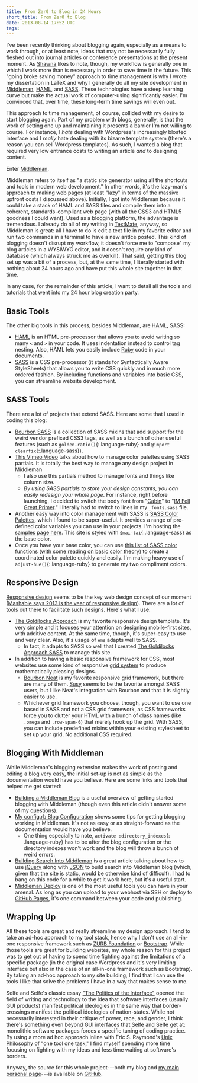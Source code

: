 ```yaml
---
title: From Zer0 to Blog in 24 Hours
short_title: From Zer0 to Blog
date: 2013-08-14 17:52 UTC
tags:
---
```


I've been recently thinking about blogging again, especially as a means to work through, or at least note, ideas that may not be necessarily fully fleshed out into journal articles or conference presentations at the present moment. As [Shawna](http://shawnaross.com) likes to note, though, my workflow is generally one in which I work more than is necessary in order to save time in the future. This "going broke saving money" approach to time management is why I wrote my dissertation in LaTeX and why I generally do all my site development in [Middleman](http://middlemanapp.com), [HAML](http://haml.info/), and [SASS](http://sass-lang.com/). These technologies have a steep learning curve but make the actual work of computer-using significantly easier. I'm convinced that, over time, these long-term time savings will even out.

This approach to time management, of course, collided with my desire to start blogging again. Part of my problem with blogs, generally, is that the work of setting one up and maintaining it presents a barrier I'm not willing to course. For instance, I _hate_ dealing with Wordpress's increasingly bloated interface and I _really_ hate dealing with its bizarre template system (there's a reason you can sell Wordpress templates). As such, I wanted a blog that required very low entrance costs to writing an article _and_ to designing content.

Enter [Middleman](http://middlemanapp.com).

Middleman refers to itself as "a static site generator using all the shortcuts and tools in modern web development." In other words, it's the lazy-man's approach to making web pages (at least "lazy" in terms of the massive upfront costs I discussed above). Initially, I got into Middleman because it could take a stack of HAML and SASS files and compile them into a coherent, standards-compliant web page (with all the CSS3 and HTML5 goodness I could want). Used as a blogging platform, the advantage is tremendous. I already do all of my writing in [TextMate](http://macromates.com/), anyway, so Middleman is great: all I have to do is edit a text file in my favorite editor and run two commands in a terminal to have a new aritlce posted. This kind of blogging doesn't disrupt my workflow, it doesn't force me to "compose" my blog articles in a WYSIWYG editor, and it doesn't require any kind of database (which always struck me as overkill). That said, getting this blog set up was a bit of a process, but, at the same time, I literally started with nothing about 24 hours ago and have put this whole site together in that time.

In any case, for the remainder of this article, I want to detail all the tools and tutorials that went into my 24 hour blog creation party.

## Basic Tools

The other big tools in this process, besides Middleman, are HAML, SASS:

* [HAML](http://haml.info/) is an HTML pre-processor that allows you to avoid writing so many `<` and `>` in your code. It uses indentation instead to control tag nesting. Also, HAML lets you easily include [Ruby](http://www.ruby-lang.org/en/) code in your documents.
* [SASS](http://sass-lang.com/) is a CSS pre-processor (it stands for Syntactically Aware StyleSheets) that allows you to write CSS quickly and in much more ordered fashion. By including functions and variables into basic CSS, you can streamline website development.

## SASS Tools

There are a lot of projects that extend SASS. Here are some that I used in coding this blog:

* [Bourbon SASS](http://bourbon.io) is a collection of SASS mixins that add support for the weird vendor prefixed CSS3 tags, as well as a bunch of other useful features (such as `golden-ratio()`{:.language-ruby} and `@import clearfix`{:.language-sass}).
* [This Vimeo Video](http://vimeo.com/15168461) talks about how to manage color palettes using SASS partials. It is totally the best way to manage any design project in Middleman
    * I also use this partials method to manage fonts and things like column size.
	* _By using SASS partials to store your design constants, you can easily redesign your whole page_. For instance, right before launching, I decided to switch the body font from "[Cabin](http://www.google.com/fonts/specimen/Cabin)" to "[IM Fell Great Primer](http://www.google.com/fonts/specimen/IM+Fell+Great+Primer)." I literally had to switch to lines in my `_fonts.sass` file.
* Another easy way into color management with SASS is [SASS Color Palettes](https://github.com/FearMediocrity/sass-color-palettes/), which I found to be super-useful. It provides a range of pre-defined color variables you can use in your projects. I'm hosting the [samples page here](https://dl.dropboxusercontent.com/u/28696035/samples.html). This site is styled with `$mai-tai`{:.language-sass} as the base color.
* Once you have your base color, you can use [this list of SASS color functions](http://sass-lang.com/docs/yardoc/Sass/Script/Functions.html) ([with some reading on basic color theory](http://www.colormatters.com/color-and-design/basic-color-theory)) to create a coordinated color palette quickly and easily. I'm making heavy use of `adjust-hue()`{:.language-ruby} to generate my two compliment colors.

## Responsive Design

[Responsive design](https://en.wikipedia.org/wiki/Responsive_web_design) seems to be the key web design concept of our moment ([Mashable says 2013 is the year of responsive design](http://mashable.com/2012/12/11/responsive-web-design/)). There are a lot of tools out there to facilitate such designs. Here's what I use:

* [The Goldilocks Approach](http://goldilocksapproach.com/) is my favorite responsive design template. It's very simple and it focuses your attention on designing mobile-first sites, with additive content. At the same time, though, it's super-easy to use and very clear. Also, it's usage of `ems` adapts well to SASS.
	* In fact, it adapts to SASS so well that I created [The Goldilocks Approach SASS](https://github.com/oncomouse/goldilocks-approach-sass) to manage this site.
* In addition to having a basic responsive framework for CSS, most websites use some kind of responsive [grid system](https://en.wikipedia.org/wiki/Grid_(graphic_design)) to produce mathematically pleasing designs.
	* [Bourbon Neat](http://neat.bourbon.io) is my favorite responsive grid framework, but there are many of them. [Susy](http://susy.oddbird.net/) seems to be the favorite amongst SASS users, but I like Neat's integration with Bourbon and that it is slightly easier to use.
	* Whichever grid framework you choose, though, you want to use one based in SASS and not a CSS grid framework, as CSS frameworks force you to clutter your HTML with a bunch of class names (like `.omega` and `.row-span-6`) that merely hook up the grid. With SASS, you can include predefined mixins within your existing stylesheet to set up your grid. No additional CSS required.

## Blogging With Middleman

While Middleman's blogging extension makes the work of posting and editing a blog very easy, the initial set-up is not as simple as the documentation would have you believe. Here are some links and tools that helped me get started:

* [Building a Middleman Blog](http://designbyjoel.com/blog/2012-10-20-building-a-blog-in-middleman/) is a useful overview of getting started blogging with Middleman (though even this article didn't answer some of my questions).
* [My config.rb Blog Configuration](https://gist.github.com/oncomouse/6238377) shows some tips for getting blogging working in Middleman. It's not as easy or as straight-forward as the documentation would have you believe.
	* One thing especially to note, `activate :directory_indexes`{: .language-ruby} has to be after the blog configuration or the directory indexes won't work and the blog will throw a bunch of weird errors.
* [Building Search Into Middleman](http://designbyjoel.com/blog/2012-11-23-middleman-search/) is a great article talking about how to use [jQuery](http://jquery.com) along with [JSON](http://www.json.org/) to build search into Middleman blog (which, given that the site is static, would be otherwise kind of difficult). I had to bang on this code for a while to get it work here, but it's a useful start.
* [Middleman Deploy](https://github.com/tvaughan/middleman-deploy) is one of the most useful tools you can have in your arsenal. As long as you can upload to your webhost via SSH or deploy to [GitHub Pages](http://pages.github.com/), it's one command between your code and publishing.

## Wrapping Up

All these tools are great and really streamline my design approach. I tend to take an ad-hoc approach to my tool stack, hence why I don't use an all-in-one responsive framework such as [ZURB Foundation](http://foundation.zurb.com/) or [Bootstrap](http://getbootstrap.com/2.3.2/). While those tools are great for building websites, my whole reason for this project was to get out of having to spend time fighting against the limitations of a specific package (in the original case Wordpress and it's very limiting interface but also in the case of an all-in-one framework such as Bootstrap). By taking an ad-hoc approach to my site building, I find that I can use the tools I like that solve the problems I have in a way that makes sense to me. 

Selfe and Selfe's classic essay ["The Politics of the Interface"](http://www.jstor.org/stable/358761) opened the field of writing and technology to the idea that software interfaces (usually GUI products) manifest political ideologies in the same way that border-crossings manifest the political ideologies of nation-states. While not necessarily interested in their critique of power, race, and gender, I think there's something even beyond GUI interfaces that Selfe and Selfe get at: monolithic software packages forces a specific tuning of coding practice. By using a more ad hoc approach inline with Eric S. Raymond's [Unix Philosophy](https://en.wikipedia.org/wiki/Unix_philosophy) of "one tool one task," I find myself spending more time focusing on fighting with my ideas and less time waiting at software's borders.

Anyway, the source for this whole project---both my blog and [my main personal page](http://andrew.pilsch.com)---is available on [GitHub](https://github.com/oncomouse/AndrewPilsch.com).
